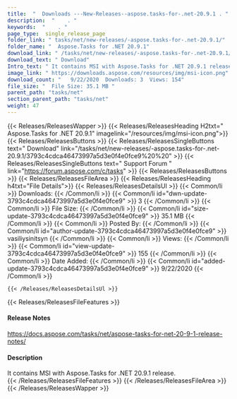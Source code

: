 ```yaml
---
title:  "  Downloads ---New-Releases--aspose.tasks-for-.net-20.9.1 . " 
description:  "    . " 
keywords:  "    . " 
page_type:  single_release_page
folder_link: " tasks/net/new-releases/-aspose.tasks-for-.net-20.9.1/"
folder_name: "  Aspose.Tasks for .NET 20.9.1"
download_link: " /tasks/net/new-releases/-aspose.tasks-for-.net-20.9.1/3793c4cdca46473997a5d3e0f4e0fce9"
download_text: " Download"
Intro_text: " It contains MSI with Aspose.Tasks for .NET 20.9.1 release."
image_link: " https://downloads.aspose.com/resources/img/msi-icon.png"
download_count: "   9/22/2020  Downloads: 3  Views: 154"
file_size: "  File Size: 35.1 MB "
parent_path: "tasks/net"
section_parent_path: "tasks/net"
weight: 47 
---
```


{{< Releases/ReleasesWapper >}}
  {{< Releases/ReleasesHeading H2txt="  Aspose.Tasks for .NET 20.9.1" imagelink="/resources/img/msi-icon.png">}}
  {{< Releases/ReleasesButtons >}}
    {{< Releases/ReleasesSingleButtons text=" Download" link="/tasks/net/new-releases/-aspose.tasks-for-.net-20.9.1/3793c4cdca46473997a5d3e0f4e0fce9%20%20" >}}
    {{< Releases/ReleasesSingleButtons text=" Support Forum " link="https://forum.aspose.com/c/tasks" >}}
  {{< Releases/ReleasesButtons >}}
  {{< Releases/ReleasesFileArea >}}
    {{< Releases/ReleasesHeading h4txt="File Details">}}
    {{< Releases/ReleasesDetailsUl >}}
            {{< Common/li  >}} Downloads: {{< /Common/li >}} 
      {{< Common/li id="dwn-update-3793c4cdca46473997a5d3e0f4e0fce9" >}} 3 {{< /Common/li >}} 
      {{< Common/li  >}} File Size: {{< /Common/li >}} 
      {{< Common/li id="size-update-3793c4cdca46473997a5d3e0f4e0fce9" >}} 35.1 MB {{< /Common/li >}} 
      {{< Common/li  >}} Posted By: {{< /Common/li >}} 
      {{< Common/li id="author-update-3793c4cdca46473997a5d3e0f4e0fce9" >}} vasiliysinitsyn {{< /Common/li >}} 
      {{< Common/li  >}} Views: {{< /Common/li >}} 
      {{< Common/li id="view-update-3793c4cdca46473997a5d3e0f4e0fce9" >}} 155 {{< /Common/li >}} 
      {{< Common/li  >}} Date Added: {{< /Common/li >}} 
      {{< Common/li id="added-update-3793c4cdca46473997a5d3e0f4e0fce9" >}} 9/22/2020 {{< /Common/li >}} 

    {{< /Releases/ReleasesDetailsUl >}}

  {{< Releases/ReleasesFileFeatures >}}
      <h4>Release Notes</h4><div><a href="https://docs.aspose.com/tasks/net/aspose-tasks-for-net-20-9-1-release-notes/">https://docs.aspose.com/tasks/net/aspose-tasks-for-net-20-9-1-release-notes/</a></div><h4>Description</h4><div class="HTMLDescription">It contains MSI with Aspose.Tasks for .NET 20.9.1 release.</div>
  {{< /Releases/ReleasesFileFeatures >}}
 {{< /Releases/ReleasesFileArea >}}
{{< /Releases/ReleasesWapper >}}


